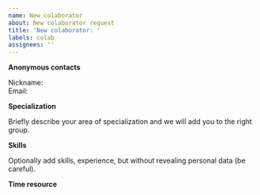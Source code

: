 ```yaml
---
name: New colaborator
about: New colaborator request
title: 'New colaborator: '
labels: colab
assignees: ''
---
```


**Anonymous contacts**

Niсkname:  
Email:  

**Specialization**

Briefly describe your area of specialization and we will add you to the right group.

**Skills**

Optionally add skills, experience, but without revealing personal data (be careful).

**Time resource**
